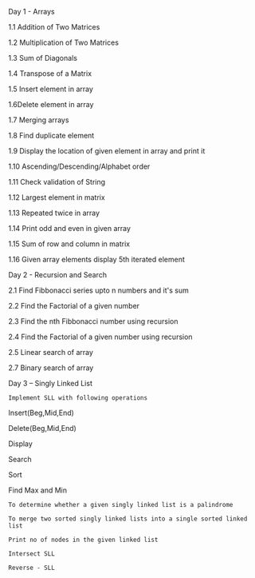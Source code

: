 Day 1 - Arrays

1.1 Addition of Two Matrices

1.2 Multiplication of Two Matrices

1.3 Sum of Diagonals

1.4 Transpose of a Matrix

1.5 Insert element in array

1.6Delete element in array

1.7 Merging arrays

1.8 Find duplicate element

1.9 Display the location of given element in array and print it

1.10 Ascending/Descending/Alphabet order

1.11 Check validation of String

1.12 Largest element in matrix

1.13 Repeated twice in array

1.14 Print odd and even in given array

1.15 Sum of row and column in matrix

1.16 Given array elements display 5th iterated element

Day 2 - Recursion and Search


2.1 Find Fibbonacci series upto n numbers and it's sum

2.2 Find the Factorial of a given number

2.3 Find the nth Fibbonacci number using recursion

2.4 Find the Factorial of a given number using recursion

2.5 Linear search of array

2.7 Binary search of array


Day 3 – Singly Linked List

	Implement SLL with following operations
	
Insert(Beg,Mid,End)

Delete(Beg,Mid,End)

Display

Search

Sort

Find Max and Min

	To determine whether a given singly linked list is a palindrome
	
	To merge two sorted singly linked lists into a single sorted linked list
	
	Print no of nodes in the given linked list
	
	Intersect SLL

	Reverse - SLL

